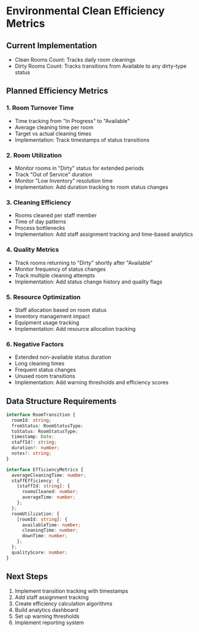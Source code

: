 # Environmental Clean Efficiency Metrics

## Current Implementation

- Clean Rooms Count: Tracks daily room cleanings
- Dirty Rooms Count: Tracks transitions from Available to any dirty-type status

## Planned Efficiency Metrics

### 1. Room Turnover Time

- Time tracking from "In Progress" to "Available"
- Average cleaning time per room
- Target vs actual cleaning times
- Implementation: Track timestamps of status transitions

### 2. Room Utilization

- Monitor rooms in "Dirty" status for extended periods
- Track "Out of Service" duration
- Monitor "Low Inventory" resolution time
- Implementation: Add duration tracking to room status changes

### 3. Cleaning Efficiency

- Rooms cleaned per staff member
- Time of day patterns
- Process bottlenecks
- Implementation: Add staff assignment tracking and time-based analytics

### 4. Quality Metrics

- Track rooms returning to "Dirty" shortly after "Available"
- Monitor frequency of status changes
- Track multiple cleaning attempts
- Implementation: Add status change history and quality flags

### 5. Resource Optimization

- Staff allocation based on room status
- Inventory management impact
- Equipment usage tracking
- Implementation: Add resource allocation tracking

### 6. Negative Factors

- Extended non-available status duration
- Long cleaning times
- Frequent status changes
- Unused room transitions
- Implementation: Add warning thresholds and efficiency scores

## Data Structure Requirements

```typescript
interface RoomTransition {
  roomId: string;
  fromStatus: RoomStatusType;
  toStatus: RoomStatusType;
  timestamp: Date;
  staffId?: string;
  duration?: number;
  notes?: string;
}

interface EfficiencyMetrics {
  averageCleaningTime: number;
  staffEfficiency: {
    [staffId: string]: {
      roomsCleaned: number;
      averageTime: number;
    };
  };
  roomUtilization: {
    [roomId: string]: {
      availableTime: number;
      cleaningTime: number;
      downTime: number;
    };
  };
  qualityScore: number;
}
```

## Next Steps

1. Implement transition tracking with timestamps
2. Add staff assignment tracking
3. Create efficiency calculation algorithms
4. Build analytics dashboard
5. Set up warning thresholds
6. Implement reporting system
